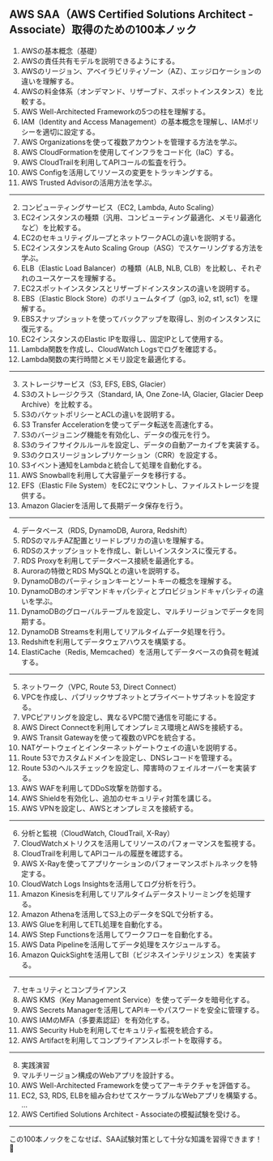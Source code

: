 AWS SAA（AWS Certified Solutions Architect - Associate）取得のための100本ノック
---
1. AWSの基本概念（基礎）
1. AWSの責任共有モデルを説明できるようにする。
2. AWSのリージョン、アベイラビリティゾーン（AZ）、エッジロケーションの違いを理解する。
3. AWSの料金体系（オンデマンド、リザーブド、スポットインスタンス）を比較する。
4. AWS Well-Architected Frameworkの5つの柱を理解する。
5. IAM（Identity and Access Management）の基本概念を理解し、IAMポリシーを適切に設定する。
6. AWS Organizationsを使って複数アカウントを管理する方法を学ぶ。
7. AWS CloudFormationを使用してインフラをコード化（IaC）する。
8. AWS CloudTrailを利用してAPIコールの監査を行う。
9. AWS Configを活用してリソースの変更をトラッキングする。
10. AWS Trusted Advisorの活用方法を学ぶ。
---
2. コンピューティングサービス（EC2, Lambda, Auto Scaling）
11. EC2インスタンスの種類（汎用、コンピューティング最適化、メモリ最適化など）を比較する。
12. EC2のセキュリティグループとネットワークACLの違いを説明する。
13. EC2インスタンスをAuto Scaling Group（ASG）でスケーリングする方法を学ぶ。
14. ELB（Elastic Load Balancer）の種類（ALB, NLB, CLB）を比較し、それぞれのユースケースを理解する。
15. EC2スポットインスタンスとリザーブドインスタンスの違いを説明する。
16. EBS（Elastic Block Store）のボリュームタイプ（gp3, io2, st1, sc1）を理解する。
17. EBSスナップショットを使ってバックアップを取得し、別のインスタンスに復元する。
18. EC2インスタンスのElastic IPを取得し、固定IPとして使用する。
19. Lambda関数を作成し、CloudWatch Logsでログを確認する。
20. Lambda関数の実行時間とメモリ設定を最適化する。
---
3. ストレージサービス（S3, EFS, EBS, Glacier）
21. S3のストレージクラス（Standard, IA, One Zone-IA, Glacier, Glacier Deep Archive）を比較する。
22. S3のバケットポリシーとACLの違いを説明する。
23. S3 Transfer Accelerationを使ってデータ転送を高速化する。
24. S3のバージョニング機能を有効化し、データの復元を行う。
25. S3のライフサイクルルールを設定し、データの自動アーカイブを実装する。
26. S3のクロスリージョンレプリケーション（CRR）を設定する。
27. S3イベント通知をLambdaと統合して処理を自動化する。
28. AWS Snowballを利用して大容量データを移行する。
29. EFS（Elastic File System）をEC2にマウントし、ファイルストレージを提供する。
30. Amazon Glacierを活用して長期データ保存を行う。
---
4. データベース（RDS, DynamoDB, Aurora, Redshift）
31. RDSのマルチAZ配置とリードレプリカの違いを理解する。
32. RDSのスナップショットを作成し、新しいインスタンスに復元する。
33. RDS Proxyを利用してデータベース接続を最適化する。
34. Auroraの特徴とRDS MySQLとの違いを説明する。
35. DynamoDBのパーティションキーとソートキーの概念を理解する。
36. DynamoDBのオンデマンドキャパシティとプロビジョンドキャパシティの違いを学ぶ。
37. DynamoDBのグローバルテーブルを設定し、マルチリージョンでデータを同期する。
38. DynamoDB Streamsを利用してリアルタイムデータ処理を行う。
39. Redshiftを利用してデータウェアハウスを構築する。
40. ElastiCache（Redis, Memcached）を活用してデータベースの負荷を軽減する。
---
5. ネットワーク（VPC, Route 53, Direct Connect）
41. VPCを作成し、パブリックサブネットとプライベートサブネットを設定する。
42. VPCピアリングを設定し、異なるVPC間で通信を可能にする。
43. AWS Direct Connectを利用してオンプレミス環境とAWSを接続する。
44. AWS Transit Gatewayを使って複数のVPCを統合する。
45. NATゲートウェイとインターネットゲートウェイの違いを説明する。
46. Route 53でカスタムドメインを設定し、DNSレコードを管理する。
47. Route 53のヘルスチェックを設定し、障害時のフェイルオーバーを実装する。
48. AWS WAFを利用してDDoS攻撃を防御する。
49. AWS Shieldを有効化し、追加のセキュリティ対策を講じる。
50. AWS VPNを設定し、AWSとオンプレミスを接続する。
---
6. 分析と監視（CloudWatch, CloudTrail, X-Ray）
51. CloudWatchメトリクスを活用してリソースのパフォーマンスを監視する。
52. CloudTrailを利用してAPIコールの履歴を確認する。
53. AWS X-Rayを使ってアプリケーションのパフォーマンスボトルネックを特定する。
54. CloudWatch Logs Insightsを活用してログ分析を行う。
55. Amazon Kinesisを利用してリアルタイムデータストリーミングを処理する。
56. Amazon Athenaを活用してS3上のデータをSQLで分析する。
57. AWS Glueを利用してETL処理を自動化する。
58. AWS Step Functionsを活用してワークフローを自動化する。
59. AWS Data Pipelineを活用してデータ処理をスケジュールする。
60. Amazon QuickSightを活用してBI（ビジネスインテリジェンス）を実装する。
---
7. セキュリティとコンプライアンス
61. AWS KMS（Key Management Service）を使ってデータを暗号化する。
62. AWS Secrets Managerを活用してAPIキーやパスワードを安全に管理する。
63. AWS IAMのMFA（多要素認証）を有効化する。
64. AWS Security Hubを利用してセキュリティ監視を統合する。
65. AWS Artifactを利用してコンプライアンスレポートを取得する。
---
8. 実践演習
66. マルチリージョン構成のWebアプリを設計する。
67. AWS Well-Architected Frameworkを使ってアーキテクチャを評価する。
68. EC2, S3, RDS, ELBを組み合わせてスケーラブルなWebアプリを構築する。
…
69. AWS Certified Solutions Architect - Associateの模擬試験を受ける。
---
この100本ノックをこなせば、SAA試験対策として十分な知識を習得できます！ 🚀
